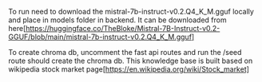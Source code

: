 To run need to download the mistral-7b-instruct-v0.2.Q4_K_M.gguf locally and place in models folder in backend. It can be downloaded from here[https://huggingface.co/TheBloke/Mistral-7B-Instruct-v0.2-GGUF/blob/main/mistral-7b-instruct-v0.2.Q4_K_M.gguf]

To create chroma db, uncomment the fast api routes and run the /seed route should create the chroma db. This knowledge base is built based on wikipedia stock market page[https://en.wikipedia.org/wiki/Stock_market]
